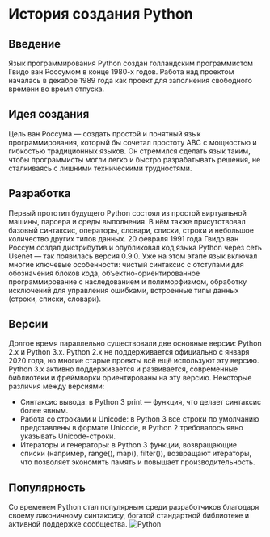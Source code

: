 # История создания Python
## Введение
Язык программирования Python создан голландским программистом Гвидо ван Россумом в конце 1980-х годов. Работа над проектом началась в декабре 1989 года как проект для заполнения свободного времени во время отпуска.
## Идея создания
Цель ван Россума — создать простой и понятный язык программирования, который бы сочетал простоту ABC с мощностью и гибкостью традиционных языков. Он стремился сделать язык таким, чтобы программисты могли легко и быстро разрабатывать решения, не сталкиваясь с лишними техническими трудностями.
## Разработка
Первый прототип будущего Python состоял из простой виртуальной машины, парсера и среды выполнения. В нём также присутствовал базовый синтаксис, операторы, словари, списки, строки и небольшое количество других типов данных.
20 февраля 1991 года Гвидо ван Россум создал дистрибутив и опубликовал код языка Python через сеть Usenet — так появилась версия 0.9.0. Уже на этом этапе язык включал многие ключевые особенности: чистый синтаксис с отступами для обозначения блоков кода, объектно-ориентированное программирование с наследованием и полиморфизмом, обработку исключений для управления ошибками, встроенные типы данных (строки, списки, словари).
## Версии
Долгое время параллельно существовали две основные версии: Python 2.x и Python 3.x. Python 2.x не поддерживается официально с января 2020 года, но многие старые проекты всё ещё используют эту версию. Python 3.x активно поддерживается и развивается, современные библиотеки и фреймворки ориентированы на эту версию. Некоторые различия между версиями:
- Синтаксис вывода: в Python 3 print — функция, что делает синтаксис более явным.
- Работа со строками и Unicode: в Python 3 все строки по умолчанию представлены в формате Unicode, в Python 2 требовалось явно указывать Unicode-строки.
- Итераторы и генераторы: в Python 3 функции, возвращающие списки (например, range(), map(), filter()), возвращают итераторы, что позволяет экономить память и повышает производительность.
## Популярность
Со временем Python стал популярным среди разработчиков благодаря своему лаконичному синтаксису, богатой стандартной библиотеке и активной поддержке сообщества.
![Python](![python-en](https://github.com/user-attachments/assets/239c1f11-bc66-4db1-ae45-bab86ee72332))
